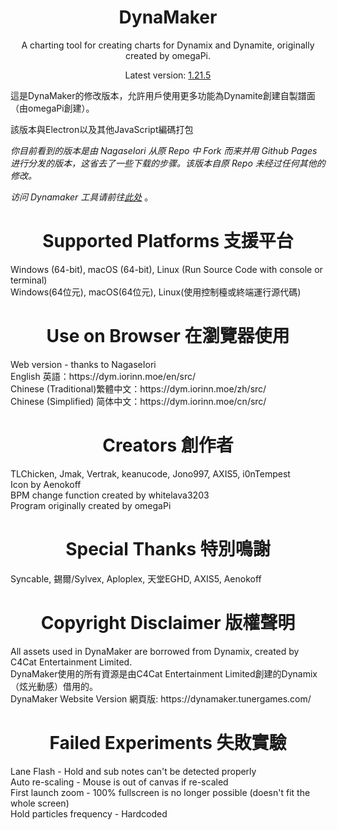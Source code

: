 <h1 align="center">DynaMaker</h1>
<p align="center">A charting tool for creating charts for Dynamix and Dynamite, originally created by omegaPi. </b></p>
<p align="center">Latest version: <a href="https://github.com/jmakxd/dynamaker-modified/releases">1.21.5</a></b></p>

這是DynaMaker的修改版本，允許用戶使用更多功能為Dynamite創建自製譜面（由omegaPi創建）。

該版本與Electron以及其他JavaScript編碼打包

_你目前看到的版本是由 NagaseIori 从原 Repo 中 Fork 而来并用 Github Pages 进行分发的版本，这省去了一些下载的步骤。该版本自原 Repo 未经过任何其他的修改。_

_访问 Dynamaker 工具请前往[此处](https://dym.iorinn.moe/app/src)_ 。

<h1 align="center">Supported Platforms 支援平台</h1>
Windows (64-bit), macOS (64-bit), Linux (Run Source Code with console or terminal)
<br>Windows(64位元), macOS(64位元), Linux(使用控制檯或終端運行源代碼)

<h1 align="center">Use on Browser 在瀏覽器使用</h1>
Web version - thanks to NagaseIori
<br>English 英語：https://dym.iorinn.moe/en/src/
<br>Chinese (Traditional)繁體中文：https://dym.iorinn.moe/zh/src/
<br>Chinese (Simplified) 简体中文：https://dym.iorinn.moe/cn/src/

<h1 align="center">Creators 創作者</h1>
TLChicken, Jmak, Vertrak, keanucode, Jono997, AXIS5, i0nTempest
<br>Icon by Aenokoff
<br>BPM change function created by whitelava3203
<br>Program originally created by omegaPi

<h1 align="center">Special Thanks 特別鳴謝</h1>
Syncable, 錫爾/Sylvex, Aploplex, 天堂EGHD, AXIS5, Aenokoff

<h1 align="center">Copyright Disclaimer 版權聲明</h1>
All assets used in DynaMaker are borrowed from Dynamix, created by C4Cat Entertainment Limited.
<br>DynaMaker使用的所有資源是由C4Cat Entertainment Limited創建的Dynamix（炫光動感）借用的。
<br>DynaMaker Website Version 網頁版: https://dynamaker.tunergames.com/

<h1 align="center">Failed Experiments 失敗實驗</h1>
Lane Flash - Hold and sub notes can't be detected properly
<br>Auto re-scaling - Mouse is out of canvas if re-scaled
<br>First launch zoom - 100% fullscreen is no longer possible (doesn't fit the whole screen)
<br>Hold particles frequency - Hardcoded
